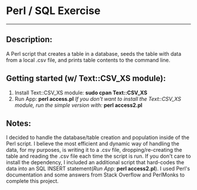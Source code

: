 # Perl / SQL Exercise
---------------------------------------------------
## Description:
A Perl script that creates a table in a database, seeds the table with data from a local .csv file, and prints table contents to the command line.

## Getting started (w/ Text::CSV_XS module):
1. Install Text::CSV_XS module: **sudo cpan Text::CSV_XS**
2. Run App: **perl access.pl**
_If you don't want to install the Text::CSV_XS module, run the simple version with:_ **perl access2.pl**

## Notes:
I decided to handle the database/table creation and population inside of the Perl script. I believe the most efficient and dynamic way of handling the data, for my purposes, is writing it to a .csv file, dropping/re-creating the table and reading the .csv file each time the script is run. If you don't care to install the dependency, I included an additional script that hard-codes the data into an SQL INSERT statement(_Run App:_ **perl access2.pl**). I used Perl's documentation and some answers from Stack Overflow and PerlMonks to complete this project.
